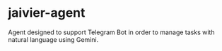 # jaivier-agent
Agent designed to support Telegram Bot in order to manage tasks with natural language using Gemini.
